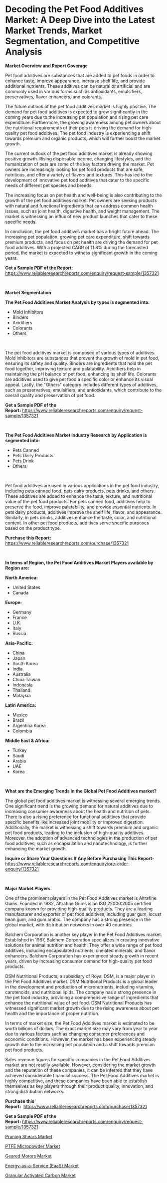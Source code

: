 <p><h1>Decoding the Pet Food Additives Market: A Deep Dive into the Latest Market Trends, Market Segmentation, and Competitive Analysis</h1></p><p><strong>Market Overview and Report Coverage</strong></p>
<p><p>Pet food additives are substances that are added to pet foods in order to enhance taste, improve appearance, increase shelf life, and provide additional nutrients. These additives can be natural or artificial and are commonly used in various forms such as antioxidants, emulsifiers, preservatives, flavor enhancers, and colorants.</p><p>The future outlook of the pet food additives market is highly positive. The demand for pet food additives is expected to grow significantly in the coming years due to the increasing pet population and rising pet care expenditure. Furthermore, the growing awareness among pet owners about the nutritional requirements of their pets is driving the demand for high-quality pet food additives. The pet food industry is experiencing a shift towards premium and organic products, which will further boost the market growth.</p><p>The current outlook of the pet food additives market is already showing positive growth. Rising disposable income, changing lifestyles, and the humanization of pets are some of the key factors driving the market. Pet owners are increasingly looking for pet food products that are safe, nutritious, and offer a variety of flavors and textures. This has led to the development of innovative pet food additives that cater to the specific needs of different pet species and breeds.</p><p>The increasing focus on pet health and well-being is also contributing to the growth of the pet food additives market. Pet owners are seeking products with natural and functional ingredients that can address common health issues, such as joint health, digestive health, and weight management. The market is witnessing an influx of new product launches that cater to these specific needs.</p><p>In conclusion, the pet food additives market has a bright future ahead. The increasing pet population, growing pet care expenditure, shift towards premium products, and focus on pet health are driving the demand for pet food additives. With a projected CAGR of 11.8% during the forecasted period, the market is expected to witness significant growth in the coming years.</p></p>
<p><strong>Get a Sample PDF of the Report:</strong> <a href="https://www.reliableresearchreports.com/enquiry/request-sample/1357321">https://www.reliableresearchreports.com/enquiry/request-sample/1357321</a></p>
<p>&nbsp;</p>
<p><strong>Market Segmentation</strong></p>
<p><strong>The Pet Food Additives Market Analysis by types is segmented into:</strong></p>
<p><ul><li>Mold Inhibitors</li><li>Binders</li><li>Acidifiers</li><li>Colorants</li><li>Others</li></ul></p>
<p>&nbsp;</p>
<p><p>The pet food additives market is composed of various types of additives. Mold inhibitors are substances that prevent the growth of mold in pet food, ensuring its safety and quality. Binders are ingredients that hold the pet food together, improving texture and palatability. Acidifiers help in maintaining the pH balance of pet food, enhancing its shelf life. Colorants are additives used to give pet food a specific color or enhance its visual appeal. Lastly, the "Others" category includes different types of additives, such as preservatives, emulsifiers, and antioxidants, which contribute to the overall quality and preservation of pet food.</p></p>
<p><strong>Get a Sample PDF of the Report:</strong>&nbsp;<a href="https://www.reliableresearchreports.com/enquiry/request-sample/1357321">https://www.reliableresearchreports.com/enquiry/request-sample/1357321</a></p>
<p>&nbsp;</p>
<p><strong>The Pet Food Additives Market Industry Research by Application is segmented into:</strong></p>
<p><ul><li>Pets Canned</li><li>Pets Dairy Products</li><li>Pets Drink</li><li>Others</li></ul></p>
<p>&nbsp;</p>
<p><p>Pet food additives are used in various applications in the pet food industry, including pets canned food, pets dairy products, pets drinks, and others. These additives are added to enhance the taste, texture, and nutritional value of the pet food products. For pets canned food, additives help to preserve the food, improve palatability, and provide essential nutrients. In pets dairy products, additives improve the shelf life, flavor, and appearance. Similarly, in pets drinks, additives enhance the taste, color, and nutritional content. In other pet food products, additives serve specific purposes based on the product type.</p></p>
<p><strong>Purchase this Report:</strong>&nbsp; <a href="https://www.reliableresearchreports.com/purchase/1357321">https://www.reliableresearchreports.com/purchase/1357321</a></p>
<p>&nbsp;</p>
<p><strong>In terms of Region, the Pet Food Additives Market Players available by Region are:</strong></p>
<p>
    <p> <strong> North America: </strong>
        <ul>
            <li>United States</li>
            <li>Canada</li>
        </ul>
        </p> 
    <p> <strong> Europe: </strong>
        <ul>
            <li>Germany</li>
            <li>France</li>
            <li>U.K.</li>
            <li>Italy</li>
            <li>Russia</li>
        </ul>
        </p> 
    <p> <strong> Asia-Pacific: </strong>
        <ul>
            <li>China</li>
            <li>Japan</li>
            <li>South Korea</li>
            <li>India</li>
            <li>Australia</li>
            <li>China Taiwan</li>
            <li>Indonesia</li>
            <li>Thailand</li>
            <li>Malaysia</li>
        </ul>
        </p> 
    <p> <strong> Latin America: </strong>
        <ul>
            <li>Mexico</li>
            <li>Brazil</li>
            <li>Argentina Korea</li>
            <li>Colombia</li>
        </ul>
        </p> 
    <p> <strong> Middle East & Africa: </strong>
        <ul>
            <li>Turkey</li>
            <li>Saudi</li>
            <li>Arabia</li>
            <li>UAE</li>
            <li>Korea</li>
        </ul>
    </p>
    </p>
<p>&nbsp;</p>
<p><strong>What are the Emerging Trends in the Global Pet Food Additives market?</strong></p>
<p><p>The global pet food additives market is witnessing several emerging trends. One significant trend is the growing demand for natural additives due to increasing consumer awareness about the health and nutrition of pets. There is also a rising preference for functional additives that provide specific benefits like increased joint mobility or improved digestion. Additionally, the market is witnessing a shift towards premium and organic pet food products, leading to the inclusion of high-quality additives. Moreover, the adoption of advanced technologies in the production of pet food additives, such as encapsulation and nanotechnology, is further enhancing the market growth.</p></p>
<p><strong>Inquire or Share Your Questions If Any Before Purchasing This Report</strong>- <a href="https://www.reliableresearchreports.com/enquiry/pre-order-enquiry/1357321">https://www.reliableresearchreports.com/enquiry/pre-order-enquiry/1357321</a></p>
<p>&nbsp;</p>
<p><strong>Major Market Players</strong></p>
<p><p>One of the prominent players in the Pet Food Additives market is Altrafine Gums. Founded in 1982, Altrafine Gums is an ISO 22000:2005 certified company known for providing high-quality products. They are a leading manufacturer and exporter of pet food additives, including guar gum, locust bean gum, and gum arabic. The company has a strong presence in the global market, with distribution networks in over 40 countries.</p><p>Balchem Corporation is another key player in the Pet Food Additives market. Established in 1967, Balchem Corporation specializes in creating innovative solutions for animal nutrition and health. They offer a wide range of pet food additives, including encapsulated nutrients, chelated minerals, and flavor enhancers. Balchem Corporation has experienced steady growth in recent years, driven by increasing consumer demand for high-quality pet food products.</p><p>DSM Nutritional Products, a subsidiary of Royal DSM, is a major player in the Pet Food Additives market. DSM Nutritional Products is a global leader in the development and production of micronutrients, including vitamins, carotenoids, and nutritional lipids. The company has a strong presence in the pet food industry, providing a comprehensive range of ingredients that enhance the nutritional value of pet food. DSM Nutritional Products has witnessed significant market growth due to the rising awareness about pet health and the importance of proper nutrition.</p><p>In terms of market size, the Pet Food Additives market is estimated to be worth billions of dollars. The exact market size may vary from year to year due to various factors such as changing consumer preferences and economic conditions. However, the market has been experiencing steady growth due to the increasing pet population and a shift towards premium pet food products. </p><p>Sales revenue figures for specific companies in the Pet Food Additives market are not readily available. However, considering the market growth and the reputation of these companies, it can be inferred that they have achieved considerable financial success. The Pet Food Additives market is highly competitive, and these companies have been able to establish themselves as key players through their product quality, innovation, and strong distribution networks.</p></p>
<p><strong>Purchase this Report:</strong>&nbsp;&nbsp;<a href="https://www.reliableresearchreports.com/purchase/1357321">https://www.reliableresearchreports.com/purchase/1357321</a></p>
<p></p>
<p><strong>Get a Sample PDF of the Report:</strong>&nbsp;<a href="https://www.reliableresearchreports.com/enquiry/request-sample/1357321">https://www.reliableresearchreports.com/enquiry/request-sample/1357321</a></p>
<p><p><a href="https://medium.com/@jeremybates83/pruning-shears-market-analysis-and-sze-forecasted-for-period-from-2023-to-2030-353b88fc1166">Pruning Shears Market</a></p><p><a href="https://github.com/AKSHATREPORTPRIME/Market-Research-Report-List-1/blob/main/ptfe-micropowder-market.md">PTFE Micropowder Market</a></p><p><a href="https://medium.com/@jqgvpygpb56374/geared-motors-market-comprehensive-assessment-by-type-application-and-geography-73ab4013d138">Geared Motors Market</a></p><p><a href="https://medium.com/@aniket.reportprime23/energy-as-a-service-eaas-market-size-reveals-the-best-marketing-channels-in-global-industry-eaf8e8062e54">Energy-as-a-Service (EaaS) Market</a></p><p><a href="https://github.com/Chiragrp26/Market-Research-Report-List-1/blob/main/granular-activated-carbon-market.md">Granular Activated Carbon Market</a></p></p>
